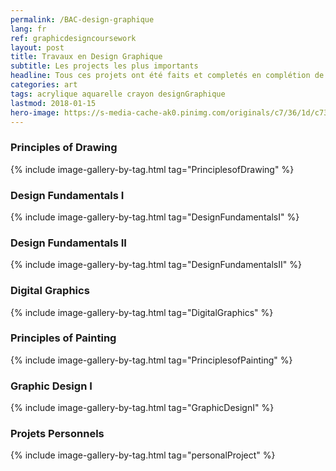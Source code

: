 ```yaml
---
permalink: /BAC-design-graphique
lang: fr
ref: graphicdesigncoursework
layout: post
title: Travaux en Design Graphique
subtitle: Les projects les plus importants
headline: Tous ces projets ont été faits et completés en complétion de mon BAC en design graphique à Pensacola Christian College.
categories: art
tags: acrylique aquarelle crayon designGraphique
lastmod: 2018-01-15
hero-image: https://s-media-cache-ak0.pinimg.com/originals/c7/36/1d/c7361de4dd13cb2506eed591e3eb1a2a.jpg
---
```

<h3>Principles of Drawing</h3>
{% include image-gallery-by-tag.html tag="PrinciplesofDrawing" %}

<h3>Design Fundamentals I</h3>
{% include image-gallery-by-tag.html tag="DesignFundamentalsI" %}

<h3>Design Fundamentals II</h3>
{% include image-gallery-by-tag.html tag="DesignFundamentalsII" %}

<h3>Digital Graphics</h3>
{% include image-gallery-by-tag.html tag="DigitalGraphics" %}

<h3>Principles of Painting</h3>
{% include image-gallery-by-tag.html tag="PrinciplesofPainting" %}

<h3>Graphic Design I</h3>
{% include image-gallery-by-tag.html tag="GraphicDesignI" %}

<h3>Projets Personnels</h3>
{% include image-gallery-by-tag.html tag="personalProject" %}
